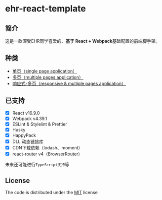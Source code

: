 # ehr-react-template

## 简介

这是一款深受EHR同学喜爱的、**基于 React + Webpack**基础配置的前端脚手架。

## 种类
 - [单页（single page application）](https://github.com/netease-frontend-institute/ehr-react-template/tree/single-page)
 - [多页（multiple pages application）](https://github.com/netease-frontend-institute/ehr-react-template/tree/multi-pages)
 - [响应式-多页（responsive & multiple pages application）](https://github.com/netease-frontend-institute/ehr-react-template/tree/feature/responsive-multi-pages)

## 已支持

-   [x] React v16.9.0
-   [x] Webpack v4.39.1
-   [x] ESLint & Stylelint & Prettier
-   [x] Husky
-   [x] HappyPack
-   [x] DLL 动态链接库
-   [x] CDN下载依赖（lodash、moment）
-   [x] react-router v4（BrowserRouter）

未来还可能进行`TypeScript支持`等

## License

The code is distributed under the [MIT](https://opensource.org/licenses/MIT) license

